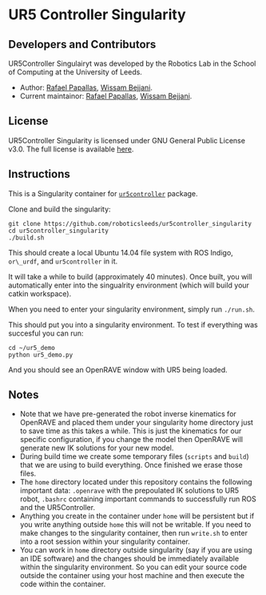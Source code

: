 # UR5 Controller Singularity

## Developers and Contributors
UR5Controller Singulairyt was developed by the Robotics Lab in the School of Computing at the University of Leeds. 
- Author: [Rafael Papallas](http://rpapallas.com), [Wissam Bejjani](https://github.com/WissBe).
- Current maintainor: [Rafael Papallas](http://rpapallas.com), [Wissam Bejjani](https://github.com/WissBe).

## License
UR5Controller Singularity is licensed under GNU General Public License v3.0. 
The full license is available [here](https://github.com/roboticsleeds/ur5controller_singularity/blob/master/LICENSE). 

## Instructions

This is a Singularity container for [`ur5controller`](https://github.com/roboticsleeds/ur5controller)
package.

Clone and build the singularity:

```
git clone https://github.com/roboticsleeds/ur5controller_singularity
cd ur5controller_singularity
./build.sh
```

This should create a local Ubuntu 14.04 file system with ROS Indigo, `or\_urdf`,
and `ur5controller` in it. 

It will take a while to build (approximately 40 minutes). Once built, you will
automatically enter into the singualrity environment (which will build your catkin
workspace).

When you need to enter your singularity environment, simply run `./run.sh`.

This should put you into a singularity environment. To test if everything was
succesful you can run:
```
cd ~/ur5_demo
python ur5_demo.py
```

And you should see an OpenRAVE window with UR5 being loaded.

## Notes
- Note that we have pre-generated the robot inverse kinematics for OpenRAVE and
placed them under your singularity home directory just to save time as this 
takes a while. This is just the kinematics for our specific configuration, if you
change the model then OpenRAVE will generate new IK solutions for your new model.
- During build time we create some temporary files (`scripts` and `build`) that we
are using to build everything. Once finished we erase those files.
- The `home` directory located under this repository contains the following important
data: `.openrave` with the prepoulated IK solutions to UR5 robot, `.bashrc` containing
important commands to successfully run ROS and the UR5Controller.
- Anything you create in the container under `home` will be persistent but if you
write anything outside `home` this will not be writable. If you need to make changes
to the singularity container, then run `write.sh` to enter into a root session within
your singularity container.
- You can work in `home` directory outside singularity (say if you are using an 
IDE software) and the changes should be immediately available within the 
singularity environment. So you can edit your source code outside the container
using your host machine and then execute the code within the container.
